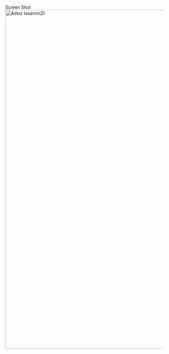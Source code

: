 Screen Shot
<img width="1920" height="1080" alt="Adsız tasarım(2)" src="https://github.com/user-attachments/assets/d6b0da4b-a35b-47b3-8635-99e4fc5027f2" />
